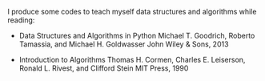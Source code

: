 I produce some codes to teach myself data structures and algorithms while reading:
   * Data Structures and Algorithms in Python
   Michael T. Goodrich, Roberto Tamassia, and Michael H. Goldwasser
   John Wiley & Sons, 2013
   
   * Introduction to Algorithms
   Thomas H. Cormen, Charles E. Leiserson, Ronald L. Rivest, and Clifford Stein
   MIT Press, 1990
